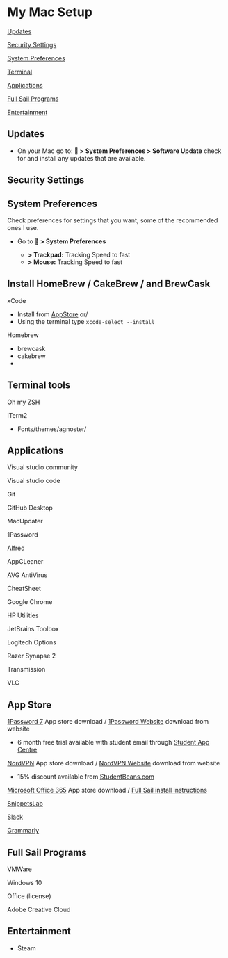 # My Mac Setup

[Updates](#Updates)

[Security Settings](#Security-Settings)

[System Preferences](#System-Preferences)

[Terminal](#Terminal-Tools)

[Applications](#Applications)

[Full Sail Programs](#Full-Sail-Programs)

[Entertainment](#Entertainment)

## Updates

- On your Mac go to:
  ** > System Preferences > Software Update** check for and install any updates that are available.

## Security Settings

## System Preferences

Check preferences for settings that you want, some of the recommended ones I use.

- Go to ** > System Preferences**

  - **> Trackpad:** Tracking Speed to fast
  - **> Mouse:** Tracking Speed to fast

## Install HomeBrew / CakeBrew / and BrewCask

xCode

- Install from [AppStore](https://apps.apple.com/us/app/xcode/id497799835?mt=12) or/
- Using the terminal type `xcode-select --install`

Homebrew

- brewcask
- cakebrew
-

## Terminal tools

Oh my ZSH

iTerm2

- Fonts/themes/agnoster/

## Applications

Visual studio community

Visual studio code

Git

GitHub Desktop

MacUpdater

1Password

Alfred

AppCLeaner

AVG AntiVirus

CheatSheet

Google Chrome

HP Utilities

JetBrains Toolbox

Logitech Options

Razer Synapse 2

Transmission

VLC

## App Store

[1Password 7](https://apps.apple.com/us/app/1password-7-password-manager/id1333542190?mt=12) App store download / [1Password Website](https://1password.com) download from website

- 6 month free trial available with student email through [Student App Centre](https://www.studentappcentre.com/discounts/1password)

[NordVPN](https://apps.apple.com/us/app/nordvpn-ike-unlimited-vpn/id1116599239?mt=12) App store download / [NordVPN Website](https://nordvpn.com) download from website

- 15% discount available from [StudentBeans.com](https://www.studentbeans.com/student-discount/us/nordvpn/code-15-student-discount-0ff030fc-52ea-4ce9-aa43-32800bc9dbd8?source=quick_search)

[Microsoft Office 365](https://apps.apple.com/us/app-bundle/microsoft-office-365/id1450038993?mt=12) App store download / [Full Sail install instructions](https://one.fullsail.edu/support/knowledge_base_articles/technical/505)

[SnippetsLab](https://apps.apple.com/us/app/snippetslab/id1006087419?mt=12)

[Slack](https://apps.apple.com/us/app/slack/id803453959?mt=12)

[Grammarly](https://apps.apple.com/us/app/grammarly-for-safari/id1462114288?mt=12)

## Full Sail Programs

VMWare

Windows 10

Office (license)

Adobe Creative Cloud

## Entertainment

- Steam
